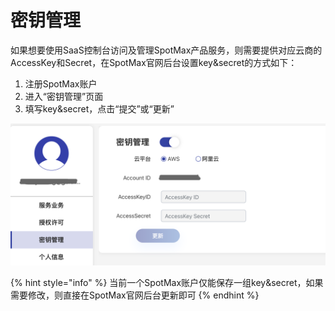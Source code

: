 # 密钥管理

如果想要使用SaaS控制台访问及管理SpotMax产品服务，则需要提供对应云商的AccessKey和Secret，在SpotMax官网后台设置key&secret的方式如下：

1. 注册SpotMax账户
2. 进入“密钥管理”页面
3. 填写key&secret，点击“提交”或“更新”

![](../.gitbook/assets/image%20%28134%29.png)

{% hint style="info" %}
当前一个SpotMax账户仅能保存一组key&secret，如果需要修改，则直接在SpotMax官网后台更新即可
{% endhint %}



